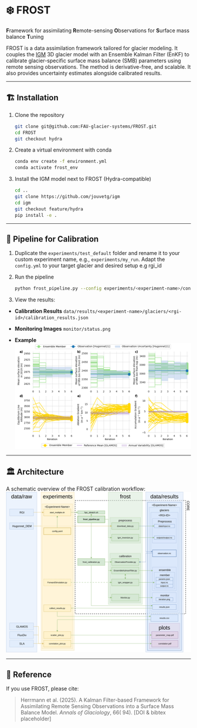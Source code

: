 # ❄️ FROST

**F**ramework for assimilating **R**emote-sensing **O**bservations for **S**urface
mass balance **T**uning

FROST is a data assimilation framework tailored for glacier modeling.
It couples the [IGM](https://github.com/instructed-glacier-model/igm) 3D glacier
model
with an Ensemble Kalman Filter (EnKF) to calibrate glacier-specific surface mass
balance (SMB) parameters using remote sensing observations. The method is
derivative-free, and scalable. It also provides uncertainty estimates alongside 
calibrated
results.

---

## 🏗️ Installation

1. Clone the repository

   ```bash
   git clone git@github.com:FAU-glacier-systems/FROST.git
   cd FROST
   git checkout hydra
   ```

2. Create a virtual environment with conda

   ```bash
   conda env create -f environment.yml
   conda activate frost_env
   ```

3. Install the IGM model next to FROST (Hydra-compatible)

   ```bash
   cd ..
   git clone https://github.com/jouvetg/igm 
   cd igm
   git checkout feature/hydra
   pip install -e .
   ```

---

## 🚀 Pipeline for Calibration 

1. Duplicate the `experiments/test_default` folder and rename it to your custom
   experiment name, e.g., `experiments/my_run`.
   Adapt the `config.yml` to your target glacier and desired setup e.g rgi_id

2. Run the pipeline

   ```bash
   python frost_pipeline.py --config experiments/<experiment-name>/config.yml 
   ```

3. View the results:

* **Calibration Results**
  `data/results/<experiment-name>/glaciers/<rgi-id>/calibration_results.json`

* **Monitoring Images**
  `monitor/status.png`

* **Example**
  ![Status Example](assets/status_006_2020.png)

---

## 🏛️ Architecture

A schematic overview of the FROST calibration workflow:
![FROST Architecture](assets/FROST_architecture.svg)

---

## 📎 Reference

If you use FROST, please cite:

> Herrmann et al. (2025). A Kalman Filter-based Framework for Assimilating Remote
> Sensing Observations into a Surface Mass Balance Model. *Annals of Glaciology*, 66(
> 94).
> \[DOI & bibtex placeholder]

